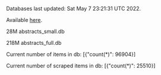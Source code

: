 Databases last updated: Sat May  7 23:21:31 UTC 2022. 

Available [here](https://github.com/cbeauhilton/ash-db/releases).


28M	abstracts_small.db

218M	abstracts_full.db

Current number of items in db:
[{"count(*)": 96904}]

Current number of scraped items in db:
[{"count(*)": 25510}]
